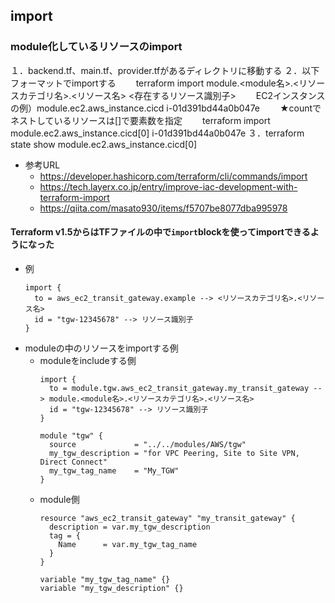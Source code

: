 ## import
### module化しているリソースのimport
１．backend.tf、main.tf、provider.tfがあるディレクトリに移動する
２．以下フォーマットでimportする
　　terraform import module.<module名>.<リソースカテゴリ名>.<リソース名> <存在するリソース識別子>
　　EC2インスタンスの例）module.ec2.aws_instance.cicd i-01d391bd44a0b047e
　　★countでネストしているリソースは[]で要素数を指定
　　terraform import module.ec2.aws_instance.cicd[0] i-01d391bd44a0b047e
３．terraform state show module.ec2.aws_instance.cicd[0]

- 参考URL
  - https://developer.hashicorp.com/terraform/cli/commands/import
  - https://tech.layerx.co.jp/entry/improve-iac-development-with-terraform-import
  - https://qiita.com/masato930/items/f5707be8077dba995978

#### Terraform v1.5からはTFファイルの中で`import`blockを使ってimportできるようになった
- 例
  ~~~t
  import {
    to = aws_ec2_transit_gateway.example --> <リソースカテゴリ名>.<リソース名>
    id = "tgw-12345678" --> リソース識別子
  }
  ~~~
- moduleの中のリソースをimportする例
  - moduleをincludeする側
    ~~~t
    import {
      to = module.tgw.aws_ec2_transit_gateway.my_transit_gateway --> module.<module名>.<リソースカテゴリ名>.<リソース名>
      id = "tgw-12345678" --> リソース識別子
    }

    module "tgw" {
      source             = "../../modules/AWS/tgw"
      my_tgw_description = "for VPC Peering, Site to Site VPN, Direct Connect"
      my_tgw_tag_name    = "My_TGW"
    }
    ~~~
  - module側
    ~~~t
    resource "aws_ec2_transit_gateway" "my_transit_gateway" {
      description = var.my_tgw_description
      tag = {
        Name      = var.my_tgw_tag_name
      }
    }

    variable "my_tgw_tag_name" {}
    variable "my_tgw_description" {}
    ~~~